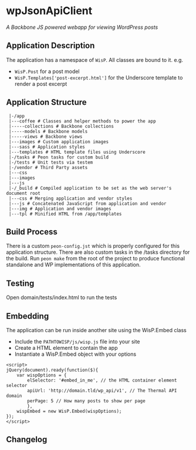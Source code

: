 # wpJsonApiClient

_A Backbone JS powered webapp for viewing WordPress posts_

## Application Description

The application has a namespace of `WisP`. All classes are bound to it.
e.g.
* `WisP.Post` for a post model
* `WisP.Templates['post-excerpt.html']` for the Underscore template to render a post excerpt

## Application Structure
```
 |-/app
 |---coffee # Classes and helper methods to power the app
 |-----collections # Backbone collections
 |-----models # Backbone models
 |-----views # Backbone views
 |---images # Custom application images
 |---sass # Application styles
 |---templates # HTML template files using Underscore
 |-/tasks # Peon tasks for custom build
 |-/tests # Unit tests via testem
 |-/vendor # Third Party assets
 |---css
 |---images
 |---js
 |-/_build # Compiled application to be set as the web server's document root
 |---css # Merging application and vendor styles
 |---js # Concatenated JavaScript from application and vendor
 |---img # Application and vendor images
 |---tpl # Minified HTML from /app/templates
 ```

## Build Process

There is a custom `peon-config.jst` which is properly configured for this application structure.
There are also custom tasks in the /tasks directory for the build.
Run `peon make` from the root of the project to produce functional standalone and WP implementations of this application.

## Testing

Open domain/tests/index.html to run the tests


## Embedding

The application can be run inside another site using the WisP.Embed class

* Include the `PATHTOWISP/js/wisp.js` file into your site
* Create a HTML element to contain the app
* Instantiate a WisP.Embed object with your options
```
<script>
jQuery(document).ready(function($){
    var wispOptions = {
        elSelector: '#embed_in_me', // the HTML container element selector
        apiUrl: 'http://domain.tld/wp_api/v1', // The Thermal API domain
        perPage: 5 // How many posts to show per page
        },
    wispEmbed = new WisP.Embed(wispOptions);
});
</script>
```



## Changelog

